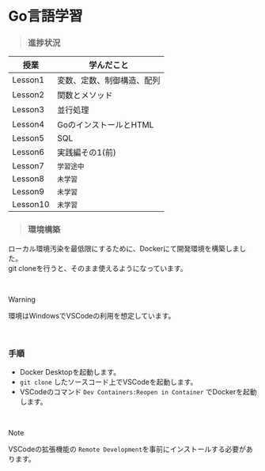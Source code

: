 Go言語学習
==========

>### 進捗状況

| 授業    | 学んだこと|
|--------|-----------|
|Lesson1 |変数、定数、制御構造、配列|
|Lesson2 |関数とメソッド|
|Lesson3 |並行処理|
|Lesson4 |GoのインストールとHTML|
|Lesson5 |SQL|
|Lesson6 |実践編その1(前)|
|Lesson7 |`学習途中`|
|Lesson8 |`未学習`|
|Lesson9 |`未学習`|
|Lesson10|`未学習`|


>### 環境構築

ローカル環境汚染を最低限にするために、Dockerにて開発環境を構築しました。<br>
git cloneを行うと、そのまま使えるようになっています。

<br>

> [!WARNING]
> 環境はWindowsでVSCodeの利用を想定しています。

<br>

### 手順
- Docker Desktopを起動します。
- `git clone` したソースコード上でVSCodeを起動します。
- VSCodeのコマンド `Dev Containers:Reopen in Container` でDockerを起動します。

<br>

> [!NOTE]
> VSCodeの拡張機能の `Remote Development`を事前にインストールする必要があります。
